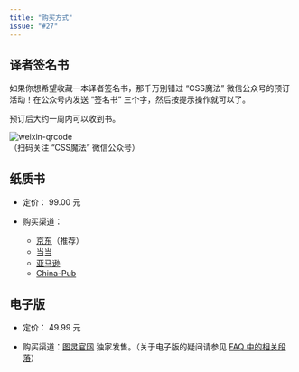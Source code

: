 ```yaml
---
title: "购买方式"
issue: "#27"
---
```


## 译者签名书 <a name="signature">&nbsp;</a>

如果你想希望收藏一本译者签名书，那千万别错过 “CSS魔法” 微信公众号的预订活动！在公众号内发送 “签名书” 三个字，然后按提示操作就可以了。

预订后大约一周内可以收到书。

![weixin-qrcode](https://cloud.githubusercontent.com/assets/1231359/13040994/04966808-d3ee-11e5-8eb5-7e3bf8767f4e.png)<br>（扫码关注 “CSS魔法” 微信公众号）


## 纸质书 <a name="paper-book">&nbsp;</a>

* 定价： 99.00 元

* 购买渠道：
	* [京东](http://item.jd.com/11911279.html)（推荐）
	* [当当](http://product.dangdang.com/23953090.html)
	* [亚马逊](https://www.amazon.cn/dp/B01ET3FO86)
	* [China-Pub](http://product.china-pub.com/4942111)


## 电子版 <a name="e-book">&nbsp;</a>

* 定价： 49.99 元

* 购买渠道：[图灵官网](http://www.ituring.com.cn/book/1695) 独家发售。（关于电子版的疑问请参见 [FAQ 中的相关段落](https://github.com/cssmagic/CSS-Secrets/issues/16#e-book-more)）
